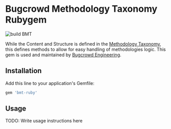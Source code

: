 # Bugcrowd Methodology Taxonomy Rubygem

![build BMT](https://github.com/bugcrowd/bmt-ruby/actions/workflows/build.yml/badge.svg?branch=main)

While the Content and Structure is defined in the [Methodology Taxonomy](https://github.com/bugcrowd/methodology-taxonomy), this defines methods to allow for easy handling of methodologies logic.  This gem is used and maintained by [Bugcrowd Engineering](https://bugcrowd.com).

## Installation

Add this line to your application's Gemfile:

```ruby
gem 'bmt-ruby'
```

## Usage

TODO: Write usage instructions here
